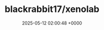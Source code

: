---
title: "blackrabbit17/xenolab"
link: "https://github.com/blackrabbit17/xenolab"
date: "2025-05-12 02:00:48 +0000"
description: "A monitoring station for carnivorous flora."
category: "github"
---